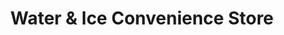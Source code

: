 ---
title: "Water & Ice Convenience Store"
url: /chandler/water-und-ice-convenience-store/
shop: Lebensmittel
---